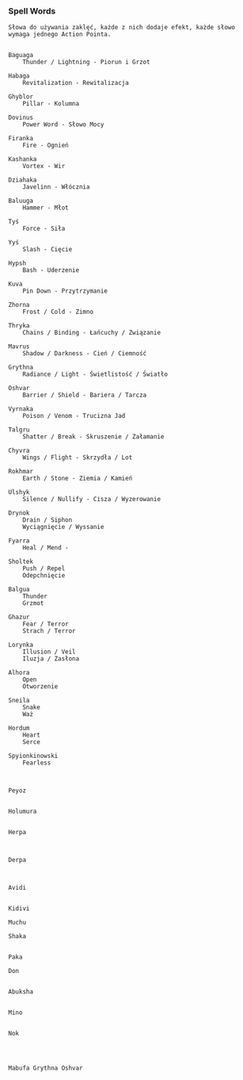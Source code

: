 ### Spell Words

    Słowa do używania zaklęć, każde z nich dodaje efekt, każde słowo wymaga jednego Action Pointa.

    
    Baguaga
        Thunder / Lightning - Piorun i Grzot

    Habaga
        Revitalization - Rewitalizacja

    Ghyblor
        Pillar - Kolumna

    Dovinus
        Power Word - Słowo Mocy 

    Firanka 
        Fire - Ognień 

    Kashanka
        Vortex - Wir

    Dziahaka
        Javelinn - Włócznia 

    Baluuga 
        Hammer - Młot 

    Tyś
        Force - Siła 

    Yyś
        Slash - Cięcie 

    Hypsh
        Bash - Uderzenie

    Kuva
        Pin Down - Przytrzymanie

    Zhorna
        Frost / Cold - Zimno 

    Thryka
        Chains / Binding - Łańcuchy / Związanie

    Mavrus
        Shadow / Darkness - Cień / Ciemność 

    Grythna
        Radiance / Light - Świetlistość / Światło 

    Oshvar
        Barrier / Shield - Bariera / Tarcza 

    Vyrnaka
        Poison / Venom - Trucizna Jad 

    Talgru
        Shatter / Break - Skruszenie / Załamanie 

    Chyvra 
        Wings / Flight - Skrzydła / Lot 

    Rokhmar
        Earth / Stone - Ziemia / Kamień

    Ulshyk
        Silence / Nullify - Cisza / Wyzerowanie 

    Drynok
        Drain / Siphon 
        Wyciągnięcie / Wyssanie 

    Fyarra
        Heal / Mend -  

    Sholtek
        Push / Repel
        Odepchnięcie 

    Balgua
        Thunder
        Grzmot 

    Ghazur
        Fear / Terror 
        Strach / Terror

    Lorynka
        Illusion / Veil 
        Iluzja / Zasłona

    Alhora
        Open
        Otworzenie

    Sneila
        Snake
        Waż

    Hordum
        Heart
        Serce

    Spyionkinowski
        Fearless



    Peyoz


    Holumura


    Herpa



    Derpa



    Avidi


    Kidivi

    Muchu

    Shaka


    Paka

    Don


    Abuksha


    Mino


    Nok



    
    Mabufa Grythna Oshvar